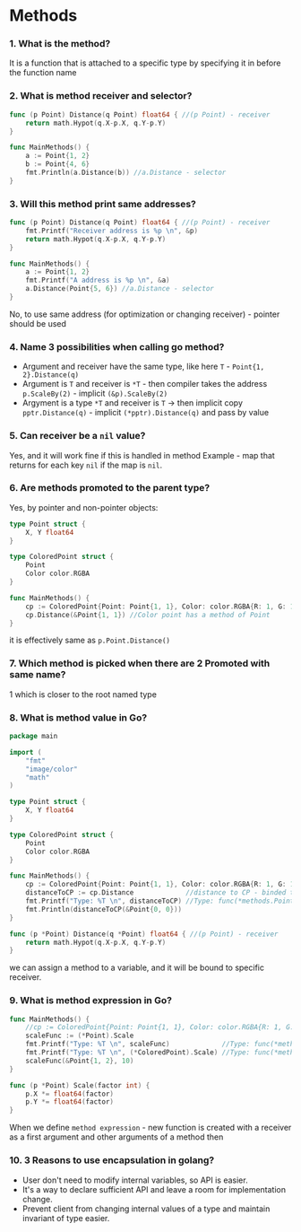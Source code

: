 # Methods

### 1. What is the method?
It is a function that is attached to a specific type by specifying it in before the function name

### 2. What is method receiver and selector?
```go
func (p Point) Distance(q Point) float64 { //(p Point) - receiver
	return math.Hypot(q.X-p.X, q.Y-p.Y)
}

func MainMethods() {
	a := Point{1, 2}
	b := Point{4, 6}
	fmt.Println(a.Distance(b)) //a.Distance - selector
}
```

### 3. Will this method print same addresses?
```go
func (p Point) Distance(q Point) float64 { //(p Point) - receiver
	fmt.Printf("Receiver address is %p \n", &p)
	return math.Hypot(q.X-p.X, q.Y-p.Y)
}

func MainMethods() {
	a := Point{1, 2}
	fmt.Printf("A address is %p \n", &a)
	a.Distance(Point{5, 6}) //a.Distance - selector
}
```

No, to use same address (for optimization or changing receiver) - pointer should be used

### 4. Name 3 possibilities when calling go method?
- Argument and receiver have the same type, like here `T` - `Point{1, 2}.Distance(q)`
- Argument is `T` and receiver is `*T` - then compiler takes the address `p.ScaleBy(2)` - implicit `(&p).ScaleBy(2)`
- Argyment is a type `*T` and receiver is `T` -> then implicit copy `pptr.Distance(q)` - implicit `(*pptr).Distance(q)` and pass by value

### 5. Can receiver be a `nil` value?
Yes, and it will work fine if this is handled in method
Example - map that returns for each key `nil` if the map is `nil`. 

### 6. Are methods promoted to the parent type?
Yes, by pointer and non-pointer objects:
```go
type Point struct {
	X, Y float64
}

type ColoredPoint struct {
	Point
	Color color.RGBA
}

func MainMethods() {
	cp := ColoredPoint{Point: Point{1, 1}, Color: color.RGBA{R: 1, G: 1, B: 1, A: 1}}
	cp.Distance(&Point{1, 1}) //Color point has a method of Point
}
```
it is effectively same as `p.Point.Distance()`

### 7. Which method is picked when there are 2 Promoted with same name?
1 which is closer to the root named type

### 8. What is method value in Go? 
```go
package main

import (
	"fmt"
	"image/color"
	"math"
)

type Point struct {
	X, Y float64
}

type ColoredPoint struct {
	Point
	Color color.RGBA
}

func MainMethods() {
	cp := ColoredPoint{Point: Point{1, 1}, Color: color.RGBA{R: 1, G: 1, B: 1, A: 1}}
	distanceToCP := cp.Distance             //distance to CP - binded to a specific receiver - cp
	fmt.Printf("Type: %T \n", distanceToCP) //Type: func(*methods.Point) float64
	fmt.Println(distanceToCP(&Point{0, 0}))
}

func (p *Point) Distance(q *Point) float64 { //(p Point) - receiver
	return math.Hypot(q.X-p.X, q.Y-p.Y)
}
```

we can assign a method to a variable, and it will be bound to specific receiver. 

### 9. What is method expression in Go? 
```go
func MainMethods() {
	//cp := ColoredPoint{Point: Point{1, 1}, Color: color.RGBA{R: 1, G: 1, B: 1, A: 1}}
	scaleFunc := (*Point).Scale
	fmt.Printf("Type: %T \n", scaleFunc)             //Type: func(*methods.Point, int)
	fmt.Printf("Type: %T \n", (*ColoredPoint).Scale) //Type: func(*methods.ColoredPoint, int)
	scaleFunc(&Point{1, 2}, 10)
}

func (p *Point) Scale(factor int) {
    p.X *= float64(factor)
    p.Y *= float64(factor)
}
```
When we define `method expression` - new function is created with a receiver as a first argument and other arguments of a method then


### 10. 3 Reasons to use encapsulation in golang?
- User don't need to modify internal variables, so API is easier.
- It's a way to declare sufficient API and leave a room for implementation change.
- Prevent client from changing internal values of a type and maintain invariant of type easier. 